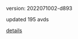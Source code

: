 version: 2022071002-d893

updated 195 avds

[details](https://github.com/0x74f917491bfa7ebfa379/ali_avd_db/blob/master/change_log/2022/07/10/02/d893.txt)